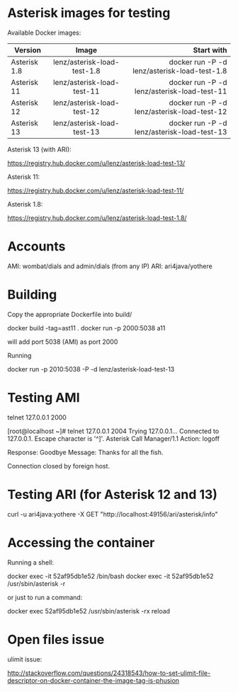 # Asterisk images for testing

Available Docker images:

| Version       | Image         | Start with  |
| ------------- |:-------------:| -----:|
| Asterisk 1.8  | lenz/asterisk-load-test-1.8 | docker run -P -d lenz/asterisk-load-test-1.8 |
| Asterisk 11   | lenz/asterisk-load-test-11  | docker run -P -d lenz/asterisk-load-test-11 |
| Asterisk 12   | lenz/asterisk-load-test-12  | docker run -P -d lenz/asterisk-load-test-12 |
| Asterisk 13   | lenz/asterisk-load-test-13  | docker run -P -d lenz/asterisk-load-test-13 |



Asterisk 13 (with ARI):

https://registry.hub.docker.com/u/lenz/asterisk-load-test-13/

Asterisk 11:

https://registry.hub.docker.com/u/lenz/asterisk-load-test-11/

Asterisk 1.8:

https://registry.hub.docker.com/u/lenz/asterisk-load-test-1.8/

# Accounts

AMI:  wombat/dials and admin/dials (from any IP)
ARI:  ari4java/yothere


# Building

Copy the appropriate Dockerfile into build/


docker build -tag=ast11 .
docker run -p 2000:5038 a11

will add port 5038 (AMI) as port 2000

Running

docker run -p 2010:5038 -P -d lenz/asterisk-load-test-13

# Testing AMI

telnet 127.0.0.1 2000

[root@localhost ~]# telnet 127.0.0.1 2004
Trying 127.0.0.1...
Connected to 127.0.0.1.
Escape character is '^]'.
Asterisk Call Manager/1.1
Action: logoff

Response: Goodbye
Message: Thanks for all the fish.

Connection closed by foreign host.

# Testing ARI (for Asterisk 12 and 13)


curl -u ari4java:yothere -X GET "http://localhost:49156/ari/asterisk/info"

# Accessing the container

Running a shell:

docker exec -it 52af95db1e52 /bin/bash
docker exec -it 52af95db1e52 /usr/sbin/asterisk -r

or just to run a command:

docker exec 52af95db1e52 /usr/sbin/asterisk -rx reload


# Open files issue

ulimit issue:

http://stackoverflow.com/questions/24318543/how-to-set-ulimit-file-descriptor-on-docker-container-the-image-tag-is-phusion



